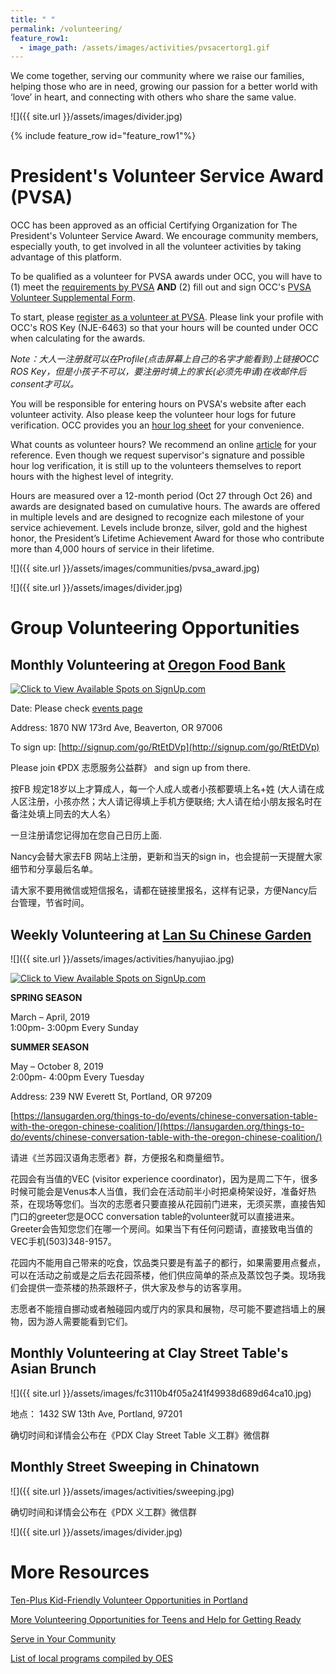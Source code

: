 ```yaml
---
title: " "
permalink: /volunteering/
feature_row1:
  - image_path: /assets/images/activities/pvsacertorg1.gif
---
```


We come together, serving our community where we raise our families, helping those who are in need, growing our passion for a better world with ‘love’ in heart, and connecting with others who share the same value.

![]({{ site.url }}/assets/images/divider.jpg)

{% include feature_row id="feature_row1"%}

# President's Volunteer Service Award (PVSA)

OCC has been approved as an official Certifying Organization for The President's Volunteer Service Award. We encourage community members, especially youth, to get involved in all the volunteer activities by taking advantage of this platform.

To be qualified as a volunteer for PVSA awards under OCC, you will have to (1) meet the [requirements by PVSA](https://www.presidentialserviceawards.gov/the-award) **AND** (2) fill out and sign OCC's [PVSA Volunteer Supplemental Form](https://docs.google.com/forms/d/e/1FAIpQLSdn2_Mz3uZ6ghY64BRqC696LkbrRbGoJEH2eRUdX33zT_Fedw/viewform?c=0&w=1).

To start, please [register as a volunteer at PVSA](https://www.presidentialserviceawards.gov/register-vo). Please link your profile with OCC's ROS Key (NJE-6463) so that your hours will be counted under OCC when calculating for the awards.

*Note：大人一注册就可以在Profile(点击屏幕上自己的名字才能看到)上链接OCC ROS Key，但是小孩子不可以，要注册时填上的家长(必须先申请)在收邮件后consent才可以。*

You will be responsible for entering hours on PVSA's website after each volunteer activity. Also please keep the volunteer hour logs for future verification. OCC provides you an [hour log sheet](/assets/pdf/volunteer_hour_log_sheet.pdf) for your convenience.

What counts as volunteer hours? We recommend an online [article](https://www.realizedworth.com/2018/07/19/what-counts-as-volunteer-time/) for your reference. Even though we request supervisor's signature and possible hour log verification, it is still up to the volunteers themselves to report hours with the highest level of integrity.

Hours are measured over a 12-month period (Oct 27 through Oct 26) and awards are designated based on cumulative hours. The awards are offered in multiple levels and are designed to recognize each milestone of your service achievement. Levels include bronze, silver, gold and the highest honor, the President’s Lifetime Achievement Award for those who contribute more than 4,000 hours of service in their lifetime.

![]({{ site.url }}/assets/images/communities/pvsa_award.jpg)

![]({{ site.url }}/assets/images/divider.jpg)

# Group Volunteering Opportunities

## Monthly Volunteering at [Oregon Food Bank](htts://www.oregonfoodbank.org/about-us/locations/beaverton/)

<a href="http://signup.com/go/RtEtDVp" target="_blank"><img src="https://signup.com/imgs/icons/signup-choose-a-spot-btn.png" alt="Click to View Available Spots on SignUp.com"></a>

Date: Please check [events page](http://pdxchinese.org/eventnow/)

Address: 1870 NW 173rd Ave, Beaverton, OR 97006

To sign up: [http://signup.com/go/RtEtDVp](http://signup.com/go/RtEtDVp)

Please join 《PDX 志愿服务公益群》 and sign up from there.

按FB 规定18岁以上才算成人，每一个人成人或者小孩都要填上名+姓 (大人请在成人区注册，小孩亦然；大人请记得填上手机方便联络; 大人请在给小朋友报名时在备注处填上同去的大人名）

一旦注册请您记得加在您自己日历上面.

Nancy会替大家去FB 网站上注册，更新和当天的sign in，也会提前一天提醒大家细节和分享最后名单。　

请大家不要用微信或短信报名，请都在链接里报名，这样有记录，方便Nancy后台管理，节省时间。

## Weekly Volunteering at [Lan Su Chinese Garden](https://lansugarden.org/)

![]({{ site.url }}/assets/images/activities/hanyujiao.jpg)

<a href="http://signup.com/go/xXOohJS" target="_blank"><img src="https://signup.com/imgs/icons/signup-choose-a-spot-btn.png" alt="Click to View Available Spots on SignUp.com"></a>

**SPRING SEASON**

March – April, 2019  
1:00pm- 3:00pm Every Sunday  

**SUMMER SEASON**

May – October 8, 2019  
2:00pm- 4:00pm Every Tuesday  

Address: 239 NW Everett St, Portland, OR 97209

[https://lansugarden.org/things-to-do/events/chinese-conversation-table-with-the-oregon-chinese-coalition/](https://lansugarden.org/things-to-do/events/chinese-conversation-table-with-the-oregon-chinese-coalition/)

请进《兰苏园汉语角志愿者》群，方便报名和商量细节。

花园会有当值的VEC (visitor experience coordinator)，因为是周二下午，很多时候可能会是Venus本人当值，我们会在活动前半小时把桌椅架设好，准备好热茶，在现场等您们。当次的志愿者只要直接从花园前门进来，无须买票，直接告知门口的greeter您是OCC conversation table的volunteer就可以直接进来。Greeter会告知您您们在哪一个房间。如果当下有任何问题请，直接致电当值的VEC手机(503)348-9157。

花园内不能用自己带来的吃食，饮品类只要是有盖子的都行，如果需要用点餐点，可以在活动之前或是之后去花园茶楼，他们供应简单的茶点及蒸饺包子类。现场我们会提供一壶茶楼的热茶跟杯子，供大家及参与的访客享用。

志愿者不能擅自挪动或者触碰园内或厅内的家具和展物，尽可能不要遮挡墙上的展物，因为游人需要能看到它们。

## Monthly Volunteering at Clay Street Table's Asian Brunch

![]({{ site.url }}/assets/images/fc3110b4f05a241f49938d689d64ca10.jpg)

地点： 1432 SW 13th Ave, Portland, 97201

确切时间和详情会公布在《PDX Clay Street Table 义工群》微信群

## Monthly Street Sweeping in Chinatown

![]({{ site.url }}/assets/images/activities/sweeping.jpg)

确切时间和详情会公布在《PDX 义工群》微信群

![]({{ site.url }}/assets/images/divider.jpg)

# More Resources

[Ten-Plus Kid-Friendly Volunteer Opportunities in Portland](http://www.pdxparent.com/family-friendly-volunteering-portland/)

[More Volunteering Opportunities for Teens and Help for Getting Ready](https://multcolib.org/teens/job-help-teens)

[Serve in Your Community](https://www.nationalservice.gov/serve)

[List of local programs compiled by OES](https://www.oes.edu/student-life/service-learning/upper-school-service-learning)
